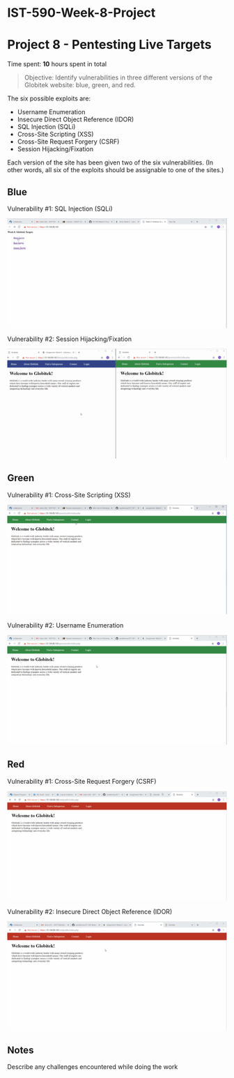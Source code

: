 # IST-590-Week-8-Project
# Project 8 - Pentesting Live Targets

Time spent: **10** hours spent in total

> Objective: Identify vulnerabilities in three different versions of the Globitek website: blue, green, and red.

The six possible exploits are:
* Username Enumeration
* Insecure Direct Object Reference (IDOR)
* SQL Injection (SQLi)
* Cross-Site Scripting (XSS)
* Cross-Site Request Forgery (CSRF)
* Session Hijacking/Fixation

Each version of the site has been given two of the six vulnerabilities. (In other words, all six of the exploits should be assignable to one of the sites.)

## Blue

Vulnerability #1: SQL Injection (SQLi)

<img src="https://github.com/vaidehirana/IST-590-Week-8-Project/blob/master/Blue%201.gif" widtch="800">

Vulnerability #2: Session Hijacking/Fixation

<img src="https://github.com/vaidehirana/IST-590-Week-8-Project/blob/master/Blue%202.gif" widtch="800">

## Green

Vulnerability #1: Cross-Site Scripting (XSS)

<img src="https://github.com/vaidehirana/IST-590-Week-8-Project/blob/master/Green%201.gif" widtch="800">

Vulnerability #2: Username Enumeration

<img src="https://github.com/vaidehirana/IST-590-Week-8-Project/blob/master/Green%202.gif" widtch="800">

## Red

Vulnerability #1: Cross-Site Request Forgery (CSRF)

<img src="https://github.com/vaidehirana/IST-590-Week-8-Project/blob/master/Red%201.gif" widtch="800">

Vulnerability #2: Insecure Direct Object Reference (IDOR)

<img src="https://github.com/vaidehirana/IST-590-Week-8-Project/blob/master/Red%202.gif" widtch="800">

## Notes

Describe any challenges encountered while doing the work
